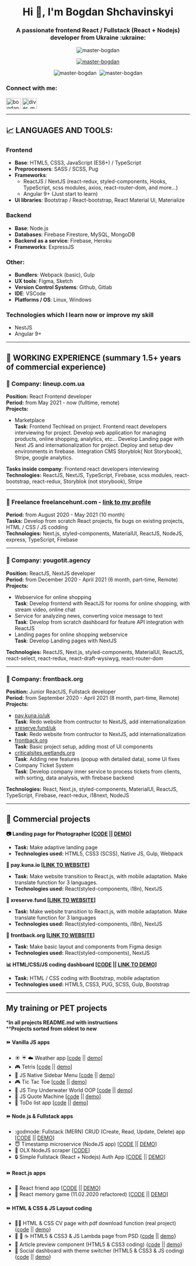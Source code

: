<h1 align="center">Hi 👋, I'm Bogdan Shchavinskyi</h1>
<h3 align="center">A passionate frontend React / Fullstack (React + Nodejs) developer from Ukraine :ukraine:</h3>
<p align="center"> <img src="https://komarev.com/ghpvc/?username=master-bogdan&label=Profile%20views&color=0e75b6&style=flat-square" alt="master-bogdan" /> </p>

<p align="center"> <a href="https://github.com/ryo-ma/github-profile-trophy"><img src="https://github-profile-trophy.vercel.app/?username=master-bogdan&theme=onedark" alt="master-bogdan" /></a> </p>

<p align="center">
  <img src="https://github-readme-stats.vercel.app/api/top-langs?username=master-bogdan&show_icons=true&theme=dark&locale=en&layout=compact" alt="master-bogdan" />&nbsp;
  <img src="https://github-readme-stats.vercel.app/api?username=master-bogdan&show_icons=true&theme=dark&locale=en" alt="master-bogdan" />
</p>

<h3 align="left">Connect with me:</h3>
<p align="left">
  <a href="https://linkedin.com/in/bogdan-shchavinskyi-a36910146" target="blank"><img align="center" src="https://raw.githubusercontent.com/rahuldkjain/github-profile-readme-generator/master/src/images/icons/Social/linked-in-alt.svg" alt="bogdan-shchavinskyi-a36910146" height="30" width="40" /></a>
  <a href="https://instagram.com/diver_masterbogdan" target="blank"><img align="center" src="https://raw.githubusercontent.com/rahuldkjain/github-profile-readme-generator/master/src/images/icons/Social/instagram.svg" alt="diver_masterbogdan" height="30" width="40" /></a>
</p>


___

## :chart_with_upwards_trend: LANGUAGES AND TOOLS:
### **Frontend**
- **Base**: HTML5, CSS3, JavaScript (ES6+) / TypeScript
- **Preprocessors**: SASS / SCSS, Pug
- **Frameworks**: 
  - ReactJS / NextJS (react-redux, styled-components, Hooks, TypeScript, scss modules, axios, react-router-dom, and more...)
  - Angular 9+ (Just start to learn)  
- **Ui libraries**: Bootstrap / React-bootstrap, React Material Ui, Materialize
### **Backend**
- **Base**: Node.js
- **Databases**: Firebase Firestore, MySQL, MongoDB
- **Backend as a service**: Firebase, Heroku
- **Frameworks**: ExpressJS 
### **Other**: 
- **Bundlers**: Webpack (basic), Gulp
- **UX tools**: Figma, Sketch
- **Version Control Systems**: Github, Gitlab
- **IDE**: VSCode
- **Platforms / OS**: Linux, Windows
 
### **Technologies which I learn now or improve my skill**
- NestJS
- Angular 9+  

___

## :construction_worker: WORKING EXPERIENCE (summary 1.5+ years of commercial experience)

### 🤝 Company: **lineup.com.ua**  
**Position:** React Frontend developer  
**Period:** from May 2021 - now (fulltime, remote)  
**Projects:**   
- Marketplace    
**Task**: Frontend Techlead on project. Frontend react developers interviewing for project. Develop web application for managing products, online shopping, analytics, etc... Develop Landing page with Next JS and internationalization for project. Deploy and setup dev environments in firebase. Integration CMS Storyblok( Not Storybook), Stripe, google analytics.  

**Tasks inside company**:  Frontend react developers interviewing  
**Technologies:** ReactJS, NextJS, TypeScript, Firebase, scss modules, react-bootstrap, react-redux, Storyblok (not storybook), Stripe  
___

### 🤝 **Freelance** freelancehunt.com - [link to my profile](https://freelancehunt.com/freelancer/master-bogdan.html)  
**Period:** from August 2020 - May 2021 (10 month)  
**Tasks:** Develop from scratch React projects, fix bugs on existing projects, HTML / CSS / JS codding   
**Technologies:** Next.js, styled-components, MaterialUI, ReactJS, NodeJS, express, TypeScript, Firebase  
___

### 🤝 Company: **yougotit.agency**  
**Position:** ReactJS, NextJS developer  
**Period:** from December 2020 - April 2021 (6 month, part-time, Remote)  
**Projects:**   
- Webservice for online shopping    
**Task**:  Develop frontend with ReactJS for rooms for online shopping, with stream video, online chat
- Service for analyzing news, converting voice message to text   
**Task**:  Develop from scratch dashboard for feature API integration with ReactJS
- Landing pages for online shopping webservice   
**Task**:  Develop Landing pages with NextJS  

**Technologies:** ReactJS, Next.js, styled-components, MaterialUI, ReactJS, react-select, react-redux, react-draft-wysiwyg, react-router-dom  
___

### 🤝 Company: **frontback.org**  
**Position:** Junior ReactJS, Fullstack developer  
**Period:** from September 2020 - April 2021 (8 month, part-time, Remote)  
**Projects:**   
- [pay.kuna.io/uk](https://pay.kuna.io/uk)    
**Task**:  Redo website from contructor to NextJS, add internationalization
- [xreserve.fund/uk](https://xreserve.fund/uk)   
**Task**:  Redo website from contructor to NextJS, add internationalization
- [frontback.org](https://frontback.org/)   
**Task**:  Basic project setup, adding most of UI components
- [criticalsites.wetlands.org](https://criticalsites.wetlands.org/en)   
**Task**:  Adding new features (popup with detailed data), some Ui fixes
- Company Ticket System   
**Task**:  Develop company inner service to process tickets from clients, with sorting, data analysis, with firebase backend   

**Technologies:** React, Next.js, styled-components, MaterialUI, ReactJS, TypeScript, Firebase, react-redux, i18next, NodeJS  

---

## :department_store: Commercial projects  

**:camera: Landing page for Photographer [[CODE](https://github.com/master-bogdan/nastya-project) || [DEMO](https://master-bogdan.github.io/nastya-project/)]**   
- **Task:** Make adaptive landing page 
- **Technologies used:** HTML5, CSS3 (SCSS), Native JS, Gulp, Webpack   

**:currency_exchange: pay.kuna.io [[LINK TO WEBSITE](https://pay.kuna.io/uk)]**  
- **Task:** Make website transition to React.js, with mobile adaptation. Make translate function for 3 languages.
- **Technologies used:** React(styled-components, i18n), NextJS    

**:currency_exchange: xreserve.fund [[LINK TO WEBSITE](https://xreserve.fund/uk)]**  
- **Task:** Make website transition to React.js, with mobile adaptation. Make translate function for 3 languages
- **Technologies used:** React(styled-components, i18n), NextJS   
  
**:rocket: frontback.org [[LINK TO WEBSITE](https://frontback.org/)]**
- **Task:** Make basic layout and components from Figma design
- **Technologies used:** React(styled-components), NextJS 

**:bar_chart: HTML/CSS/JS coding dashboard [[CODE](https://github.com/master-bogdan/crew-only-dashboard) || [LINK TO DEMO](https://master-bogdan.github.io/crew-only-dashboard/)]**
- **Task:** HTML / CSS coding with Bootstrap, mobile adaptation
- **Technologies used:** HTML5, CSS3, PUG, SCSS, Gulp, Bootstrap  

---

## My training or PET projects
***In all projects README.md with instructions**  
****Projects sorted from oldest to new**

#### :fast_forward: Vanilla JS apps
- :sunny: :umbrella: :cloud: Weather app 
[[code](https://github.com/master-bogdan/weather-app) || [demo](https://master-bogdan.github.io/weather-app/)]
- :video_game: Tetris
[[code](https://github.com/master-bogdan/js-tetris) || [demo](https://master-bogdan.github.io/js-tetris/)]
- :open_file_folder: JS Native Sidebar Menu
[[code](https://github.com/master-bogdan/js-sidebar-menu) || [demo](https://master-bogdan.github.io/js-sidebar-menu/)]
- :video_game: Tic Tac Toe
[[code](https://github.com/master-bogdan/js-tic-tac-toe) || [demo](https://master-bogdan.github.io/js-tic-tac-toe/)]
- :whale2: JS Tiny Underwater World OOP
[[code](https://github.com/master-bogdan/js-tiny-world) || [demo](https://master-bogdan.github.io/js-tiny-world/)]
- :closed_book: JS Quote Machine
[[code](https://github.com/master-bogdan/js-quote-machine) || [demo](https://master-bogdan.github.io/js-quote-machine/)]
- :scroll: ToDo list app 
[[code](https://github.com/master-bogdan/js-todo-list) || [demo](https://master-bogdan.github.io/js-todo-list/)]  
  
#### :fast_forward: Node.js & Fullstack apps  
- :godmode: Fullstack (MERN) CRUD (Create, Read, Update, Delete) app [[CODE](https://github.com/master-bogdan/crud-fullstack) || [DEMO](https://crud-fullstack.vercel.app/)]  
- :innocent: Timestamp microservice (NodeJS app)
[[CODE](https://github.com/master-bogdan/timestamp-microservice) || [DEMO](https://shrouded-cove-70508.herokuapp.com/)]  
- :space_invader: OLX NodeJS scraper [[CODE](https://github.com/master-bogdan/nodejs-olx-scraper)]  
- :lock: Simple Fullstack (React + Nodejs) Auth App [[CODE](https://github.com/master-bogdan/fulllstack-auth) || [DEMO](https://fullstack-auth.herokuapp.com/)]  

#### :fast_forward: React.js apps
- :dolls: React friend app
[[CODE](https://github.com/master-bogdan/react-friends-app/tree/master) || [DEMO](https://master-bogdan.github.io/react-friends-app/)]
- :dart: React memory game (11.02.2020 refactored)
[[CODE](https://github.com/master-bogdan/react-memory-pair-game/tree/master) || [DEMO](https://master-bogdan.github.io/react-memory-pair-game/)]  
  
#### :fast_forward: HTML & CSS & JS Layout coding  
- :ok_woman: HTML & CSS CV page with pdf download function (real project)
{[code](https://github.com/master-bogdan/Irina-resume) || [demo](https://master-bogdan.github.io/Irina-resume/)}
- :hamburger: :wine_glass: :coffee: HTML5 & CSS3 & JS Lambda page from PSD
{[code](https://github.com/master-bogdan/lambda-project) || [demo](https://master-bogdan.github.io/lambda-project/)}
- :ticket: Article preview component (HTML5 & CSS3 coding)
{[code](https://github.com/master-bogdan/fm-article-preview-component) || [demo](https://master-bogdan.github.io/fm-article-preview-component/)}
- :city_sunset: Social dashboard with theme switcher (HTML5 & CSS3 & JS coding)
{[code](https://github.com/master-bogdan/fm-dashboard) || [demo](https://master-bogdan.github.io/fm-dashboard/)}
